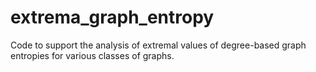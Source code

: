 # extrema_graph_entropy
Code to support the analysis of extremal values of degree-based graph entropies for various classes of graphs.
